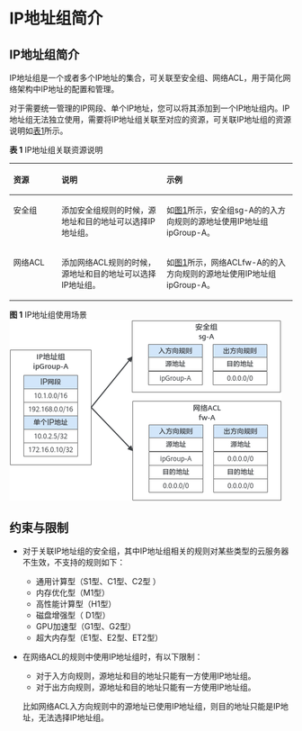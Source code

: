 # IP地址组简介<a name="vpc_IPAddressGroup_0002"></a>

## IP地址组简介<a name="section8141143615214"></a>

IP地址组是一个或者多个IP地址的集合，可关联至安全组、网络ACL，用于简化网络架构中IP地址的配置和管理。

对于需要统一管理的IP网段、单个IP地址，您可以将其添加到一个IP地址组内。IP地址组无法独立使用，需要将IP地址组关联至对应的资源，可关联IP地址组的资源说明如[表1](#table106971359413)所示。

**表 1**  IP地址组关联资源说明

<a name="table106971359413"></a>
<table><thead align="left"><tr id="row12697951849"><th class="cellrowborder" valign="top" width="17.001700170017003%" id="mcps1.2.4.1.1"><p id="p16697175140"><a name="p16697175140"></a><a name="p16697175140"></a>资源</p>
</th>
<th class="cellrowborder" valign="top" width="37.12371237123712%" id="mcps1.2.4.1.2"><p id="p8697251842"><a name="p8697251842"></a><a name="p8697251842"></a>说明</p>
</th>
<th class="cellrowborder" valign="top" width="45.87458745874587%" id="mcps1.2.4.1.3"><p id="p11697135847"><a name="p11697135847"></a><a name="p11697135847"></a>示例</p>
</th>
</tr>
</thead>
<tbody><tr id="row36971959414"><td class="cellrowborder" valign="top" width="17.001700170017003%" headers="mcps1.2.4.1.1 "><p id="p114331040541"><a name="p114331040541"></a><a name="p114331040541"></a>安全组</p>
</td>
<td class="cellrowborder" valign="top" width="37.12371237123712%" headers="mcps1.2.4.1.2 "><p id="p16971551447"><a name="p16971551447"></a><a name="p16971551447"></a>添加安全组规则的时候，源地址和目的地址可以选择IP地址组。</p>
</td>
<td class="cellrowborder" valign="top" width="45.87458745874587%" headers="mcps1.2.4.1.3 "><p id="p12697105548"><a name="p12697105548"></a><a name="p12697105548"></a>如<a href="#fig12881184316212">图1</a>所示，安全组sg-A的的入方向规则的源地址使用IP地址组ipGroup-A。</p>
</td>
</tr>
<tr id="row66973512419"><td class="cellrowborder" valign="top" width="17.001700170017003%" headers="mcps1.2.4.1.1 "><p id="p18697958416"><a name="p18697958416"></a><a name="p18697958416"></a><span id="text199769415172"><a name="text199769415172"></a><a name="text199769415172"></a></span><span id="text1564855311710"><a name="text1564855311710"></a><a name="text1564855311710"></a>网络ACL</span></p>
</td>
<td class="cellrowborder" valign="top" width="37.12371237123712%" headers="mcps1.2.4.1.2 "><p id="p1769715545"><a name="p1769715545"></a><a name="p1769715545"></a>添加<span id="text6950169071"><a name="text6950169071"></a><a name="text6950169071"></a></span><span id="text895019478"><a name="text895019478"></a><a name="text895019478"></a>网络ACL</span>规则的时候，源地址和目的地址可以选择IP地址组。</p>
</td>
<td class="cellrowborder" valign="top" width="45.87458745874587%" headers="mcps1.2.4.1.3 "><p id="p948410412815"><a name="p948410412815"></a><a name="p948410412815"></a>如<a href="#fig12881184316212">图1</a>所示，<span id="text15580016817"><a name="text15580016817"></a><a name="text15580016817"></a></span><span id="text455810013819"><a name="text455810013819"></a><a name="text455810013819"></a>网络ACL</span>fw-A的的入方向规则的源地址使用IP地址组ipGroup-A。</p>
</td>
</tr>
</tbody>
</table>

**图 1**  IP地址组使用场景<a name="fig12881184316212"></a>  
![](figures/IP地址组使用场景.png "IP地址组使用场景")

## 约束与限制<a name="section7291232141313"></a>

-   对于关联IP地址组的安全组，其中IP地址组相关的规则对某些类型的云服务器不生效，不支持的规则如下：
    -   通用计算型（S1型、C1型、C2型 ）
    -   内存优化型（M1型）
    -   高性能计算型（H1型）
    -   磁盘增强型（ D1型）
    -   GPU加速型（G1型、G2型）
    -   超大内存型（E1型、E2型、ET2型）

-   在网络ACL的规则中使用IP地址组时，有以下限制：

    -   对于入方向规则，源地址和目的地址只能有一方使用IP地址组。
    -   对于出方向规则，源地址和目的地址只能有一方使用IP地址组。

    比如网络ACL入方向规则中的源地址已使用IP地址组，则目的地址只能是IP地址，无法选择IP地址组。


